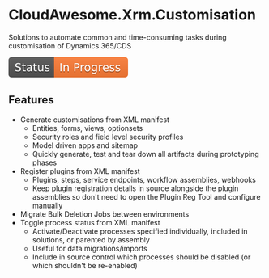 # CloudAwesome.Xrm.Customisation
Solutions to automate common and time-consuming tasks during customisation of Dynamics 365/CDS

![In progress](documentation/assets/Status-InProgress.svg)

## Features
- Generate customisations from XML manifest
    - Entities, forms, views, optionsets
    - Security roles and field level security profiles
    - Model driven apps and sitemap
    - Quickly generate, test and tear down all artifacts during prototyping phases
- Register plugins from XML manifest
    - Plugins, steps, service endpoints, workflow assemblies, webhooks
    - Keep plugin registration details in source alongside the plugin assemblies so don't need to open the Plugin Reg Tool and configure manually
- Migrate Bulk Deletion Jobs between environments
- Toggle process status from XML manifest
    - Activate/Deactivate processes specified individually, included in solutions, or parented by assembly
    - Useful for data migrations/imports
    - Include in source control which processes should be disabled (or which shouldn't be re-enabled)

